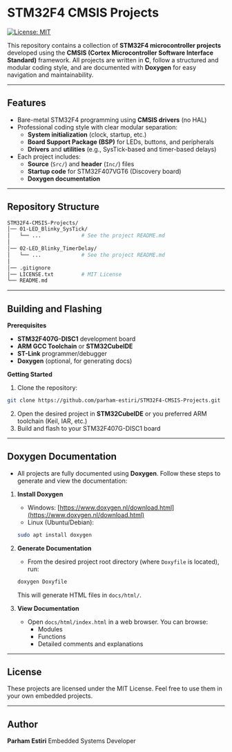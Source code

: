 # STM32F4 CMSIS Projects

[![License: MIT](https://img.shields.io/badge/License-MIT-yellow.svg)](LICENSE)

This repository contains a collection of **STM32F4 microcontroller projects** developed using the **CMSIS (Cortex Microcontroller Software Interface Standard)** framework.
All projects are written in **C**, follow a structured and modular coding style, and are documented with **Doxygen** for easy navigation and maintainability.

---
## Features
- Bare-metal STM32F4 programming using **CMSIS drivers** (no HAL)
- Professional coding style with clear modular separation:
    - **System initialization** (clock, startup, etc.)
    - **Board Support Package (BSP)** for LEDs, buttons, and peripherals
    - **Drivers** and **utilities** (e.g., SysTick-based and timer-based delays)
- Each project includes:
    - **Source** (`Src/`) and **header** (`Inc/`) files
    - **Startup code** for STM32F407VGT6 (Discovery board)
    - **Doxygen documentation**

---
## Repository Structure
``` bash
STM32F4-CMSIS-Projects/
│── 01-LED_Blinky_SysTick/
│   └── ...             # See the project README.md
│
│── 02-LED_Blinky_TimerDelay/
│   └── ...             # See the project README.md
│
│── .gitignore
│── LICENSE.txt         # MIT License
└── README.md
```

---
## Building and Flashing
**Prerequisites**
  - **STM32F407G-DISC1** development board
  - **ARM GCC Toolchain** or **STM32CubeIDE**
  - **ST-Link** programmer/debugger
  - **Doxygen** (optional, for generating docs)

**Getting Started**
1. Clone the repository:
```bash
git clone https://github.com/parham-estiri/STM32F4-CMSIS-Projects.git
```
2. Open the desired project in **STM32CubeIDE** or you preferred ARM toolchain (Keil, IAR, etc.)
3. Build and flash to your STM32F407G-DISC1 board

---
## Doxygen Documentation
- All projects are fully documented using **Doxygen**. Follow these steps to generate and view the documentation:
1. **Install Doxygen**
    - Windows: [https://www.doxygen.nl/download.html](https://www.doxygen.nl/download.html)
    - Linux (Ubuntu/Debian):
    ```bash
    sudo apt install doxygen
    ```

2. **Generate Documentation**
    - From the desired project root directory (where `Doxyfile` is located), run:
    ```bash
    doxygen Doxyfile
    ```
    This will generate HTML files in `docs/html/`.

3. **View Documentation**
    - Open `docs/html/index.html` in a web browser. You can browse:
      - Modules
      - Functions
      - Detailed comments and explanations

---
## License
These projects are licensed under the MIT License.
Feel free to use them in your own embedded projects.

---
## Author
**Parham Estiri**
Embedded Systems Developer